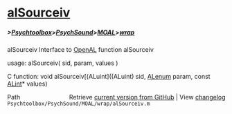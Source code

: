 # [alSourceiv](alSourceiv)
##### >[Psychtoolbox](Psychtoolbox)>[PsychSound](PsychSound)>[MOAL](MOAL)>[wrap](wrap)

alSourceiv  Interface to [OpenAL](OpenAL) function alSourceiv  
  
usage:  alSourceiv( sid, param, values )  
  
C function:  void alSourceiv[(ALuint]((ALuint) sid, [ALenum](ALenum) param, const [ALint](ALint)\* values)  




<div class="code_header" style="text-align:right;">
  <span style="float:left;">Path&nbsp;&nbsp;</span> <span class="counter">Retrieve <a href=
  "https://raw.github.com/Psychtoolbox-3/Psychtoolbox-3/beta/Psychtoolbox/PsychSound/MOAL/wrap/alSourceiv.m">current version from GitHub</a> | View <a href=
  "https://github.com/Psychtoolbox-3/Psychtoolbox-3/commits/beta/Psychtoolbox/PsychSound/MOAL/wrap/alSourceiv.m">changelog</a></span>
</div>
<div class="code">
  <code>Psychtoolbox/PsychSound/MOAL/wrap/alSourceiv.m</code>
</div>

